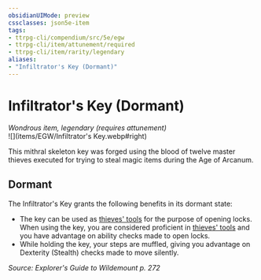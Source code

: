 ```yaml
---
obsidianUIMode: preview
cssclasses: json5e-item
tags:
- ttrpg-cli/compendium/src/5e/egw
- ttrpg-cli/item/attunement/required
- ttrpg-cli/item/rarity/legendary
aliases: 
- "Infiltrator's Key (Dormant)"
---
```

# Infiltrator's Key (Dormant)
*Wondrous item, legendary (requires attunement)*  
![](items/EGW/Infiltrator's Key.webp#right)  


This mithral skeleton key was forged using the blood of twelve master thieves executed for trying to steal magic items during the Age of Arcanum.

## Dormant

The Infiltrator's Key grants the following benefits in its dormant state:

- The key can be used as [thieves' tools](thieves-tools-xphb.md) for the purpose of opening locks. When using the key, you are considered proficient in [thieves' tools](thieves-tools-xphb.md) and you have advantage on ability checks made to open locks.  
- While holding the key, your steps are muffled, giving you advantage on Dexterity (Stealth) checks made to move silently.  

*Source: Explorer's Guide to Wildemount p. 272*